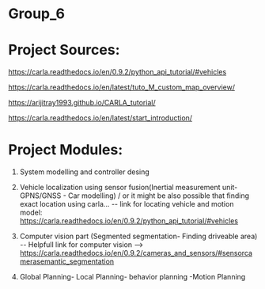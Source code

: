 # Group_6
#  Project Sources:
https://carla.readthedocs.io/en/0.9.2/python_api_tutorial/#vehicles

https://carla.readthedocs.io/en/latest/tuto_M_custom_map_overview/

https://arijitray1993.github.io/CARLA_tutorial/

https://carla.readthedocs.io/en/latest/start_introduction/

# Project Modules:

1. System modelling and controller desing
2. Vehicle localization using sensor fusion(Inertial measurement unit- GPNS/GNSS - Car modelling) / or it might be also possible that finding exact location using  carla...
-- link for locating vehicle and motion model:
https://carla.readthedocs.io/en/0.9.2/python_api_tutorial/#vehicles

3. Computer vision part (Segmented segmentation- Finding driveable area)
  -- Helpfull link for computer vision --> https://carla.readthedocs.io/en/0.9.2/cameras_and_sensors/#sensorcamerasemantic_segmentation

4. Global Planning- Local Planning- behavior planning  -Motion Planning



